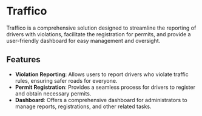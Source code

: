 # Traffico

Traffico is a comprehensive solution designed to streamline the reporting of drivers with violations, facilitate the registration for permits, and provide a user-friendly dashboard for easy management and oversight.

## Features

- **Violation Reporting**: Allows users to report drivers who violate traffic rules, ensuring safer roads for everyone.
- **Permit Registration**: Provides a seamless process for drivers to register and obtain necessary permits.
- **Dashboard**: Offers a comprehensive dashboard for administrators to manage reports, registrations, and other related tasks.
